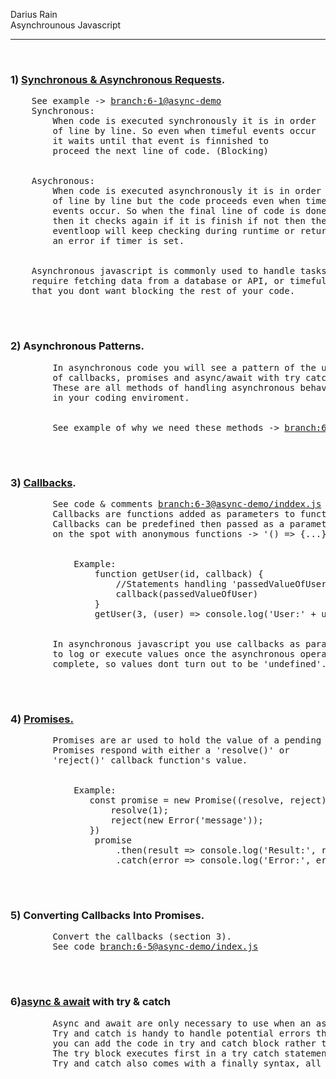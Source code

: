 <p>
Darius Rain <br>
Asynchrounous Javascript
</p>
<hr>
<br>
<h3>1) <a href="https://developer.mozilla.org/en-US/docs/Web/API/XMLHttpRequest/Synchronous_and_Asynchronous_Requests">Synchronous & Asynchronous Requests</a>.</h3>
<div>
    <pre>
    See example -> <a href="https://github.com/DariusRain/nodejs-restful-apis/blob/6-1-synchronous-vs-asynchronous-vid-1/section-6-asynchronous-javascript/README.md">branch:6-1@async-demo</a>
    Synchronous: 
        When code is executed synchronously it is in order
        of line by line. So even when timeful events occur 
        it waits until that event is finnished to 
        proceed the next line of code. (Blocking)
    <br>
    Asychronous: 
        When code is executed asynchronously it is in order
        of line by line but the code proceeds even when timeful
        events occur. So when the final line of code is done,
        then it checks again if it is finish if not then the
        eventloop will keep checking during runtime or return
        an error if timer is set.
    <br>
    Asynchronous javascript is commonly used to handle tasks that
    require fetching data from a database or API, or timeful tasks
    that you dont want blocking the rest of your code.
    </pre>
</div>
<br>
<h3>2) Asynchronous Patterns.</h3>
<div>
    <pre>
        In asynchronous code you will see a pattern of the use
        of callbacks, promises and async/await with try catch.
        These are all methods of handling asynchronous behavior 
        in your coding enviroment.
        <br>
        See example of why we need these methods -> <a href="https://github.com/DariusRain/nodejs-restful-apis/blob/6-2-asynchronous-patterns-vid-2/section-6-asynchronous-javascript/README.md">branch:6-2@index.js</a>
    </pre>
</div>
<br>
<h3>3) <a href="https://developer.mozilla.org/en-US/docs/Glossary/Callback_function">Callbacks</a>.</h3>
<div>
    <pre>
        See code & comments <a href="https://github.com/DariusRain/nodejs-restful-apis/blob/6-3-callbacks-vid-3/section-6-asynchronous-javascript/async-demo/index.js">branch:6-3@async-demo/inddex.js</a>
        Callbacks are functions added as parameters to functions.
        Callbacks can be predefined then passed as a parameter or
        on the spot with anonymous functions -> '() => {...}'.
        <br>
            Example:
                function getUser(id, callback) {
                    //Statements handling 'passedValueOfUser'
                    callback(passedValueOfUser)
                }
                getUser(3, (user) => console.log('User:' + user)) //user = passedValueOfUser
        <br>
        In asynchronous javascript you use callbacks as parameters
        to log or execute values once the asynchronous operation is
        complete, so values dont turn out to be 'undefined'.
    </pre>
</div>
<br>
<h3>4) <a href="https://developer.mozilla.org/en-US/docs/Web/JavaScript/Reference/Global_Objects/Promise">Promises.</a></h3>
<div>
    <pre>
        Promises are ar used to hold the value of a pending asynchronous operation
        Promises respond with either a 'resolve()' or 
        'reject()' callback function's value.    
        <br>
            Example:
               const promise = new Promise((resolve, reject) => {
                   resolve(1);
                   reject(new Error('message'));
               })
                promise
                    .then(result => console.log('Result:', result))
                    .catch(error => console.log('Error:', error.message))
    </pre>
</div>
<br>
<h3>5) Converting Callbacks Into Promises.</h3>
<div>
    <pre>
        Convert the callbacks (section 3).
        See code <a href="https://github.com/DariusRain/nodejs-restful-apis/blob/6-5-replacing-callbacks-w-promises-vid-7/section-6-asynchronous-javascript/async-demo/index.js">branch:6-5@async-demo/index.js</a>
    </pre>
</div>
<br>
<h3>6)<a href="https://developer.mozilla.org/en-US/docs/Learn/JavaScript/Asynchronous/Async_await">async & await</a> with <a hrerf="https://developer.mozilla.org/en-US/docs/Web/JavaScript/Reference/Statements/try...catch">try & catch</a></h3>
<div>
    <pre>
        Async and await are only necessary to use when an asynchronous task is happening, so try and catch can be used at any time.
        Try and catch is handy to handle potential errors that may occur in the try block. It is similar ti .then and .catch but the diference is
        you can add the code in try and catch block rather than chaining '.then().then().catch()' you can just write try {...} catch (err) {...}.
        The try block executes first in a try catch statement and executes the cathc block if a error occurs. 
        Try and catch also comes with a finally syntax, all that does is execute the code within its block no matter if an error is thrown ir not.
    </pre>
</div>